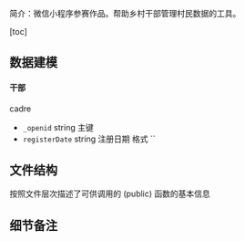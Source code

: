 简介：微信小程序参赛作品。帮助乡村干部管理村民数据的工具。

[toc]



## 数据建模

#### 干部

cadre

- `_openid` string 主键
- `registerDate` string 注册日期 格式 ``



## 文件结构

按照文件层次描述了可供调用的 (public) 函数的基本信息



## 细节备注

